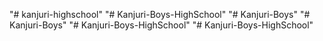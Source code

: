 "# kanjuri-highschool" 
"# Kanjuri-Boys-HighSchool" 
"# Kanjuri-Boys" 
"# Kanjuri-Boys" 
"# Kanjuri-Boys-HighSchool" 
"# Kanjuri-Boys-HighSchool" 
